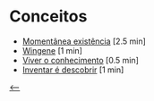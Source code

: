 # Conceitos

- [Momentânea existência](./momentanea-existencia.html) <span class="word-count">[2.5 min]</span>
- [Wingene](./wingene.html) <span class="word-count">[1 min]</span>
- [Viver o conhecimento](./viver-o-conhecimento.html) <span class="word-count">[0.5 min]</span>
- [Inventar é descobrir](./inventar-e-descobrir.html) <span class="word-count">[1 min]</span>

[<--](../)